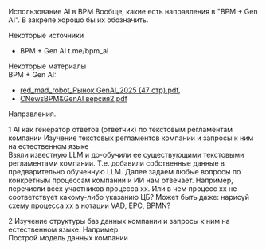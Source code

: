 Использование AI в BPM
Вообще, какие есть направления в "BPM + Gen AI". В закрепе хорошо бы их обозначить. 

Некоторые источники  
- BPM + Gen AI  t.me/bpm_ai  

Некоторые материалы   
BPM + Gen AI: 
- [red_mad_robot_Рынок GenAI_2025 (47 стр).pdf](https://t.me/bpm_ai/615), 
- [CNewsBPM&GenAI версия2.pdf](https://t.me/bpm_ai/438)

Направления.

1 AI как генератор ответов (ответчик) по текстовым регламентам компании
Изучение текстовых регламентов компании и запросы к ним на естественном языке  
Взяли известную LLM и до-обучили ее существующими текстовыми регламентами компании. Т.е. добавили собственные данные в предварительно обученную LLM.
Далее задаем любые вопросы по конкретным процессам компании и ИИ нам отвечает. 
Например, перечисли всех участников процесса хх. Или в чем процесс хх не соответствует какому-либо указанию ЦБ? 
Может быть даже: нарисуй схему процесса хх в нотации VAD, EPC, BPMN?

2 Изучение структуры баз данных компании и запросы к ним на естественном языке. 
Например:   
Построй модель данных компании
